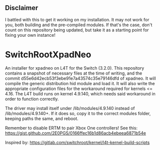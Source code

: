 ## Disclaimer
I battled with this to get it working on my installation. It may not work for you, both building and the pre-compiled modules. If that's the case, don't count on this repository being updated, but take it as a starting point for fixing your own instance!

# SwitchRootXpadNeo
An installer for xpadneo on L4T for the Switch (3.2.0). This repository contains a snapshot of necessary files at the time of writing, and the commit d55e6d42ecb53f3ebe91e7a43574c35e79146dfd of xpadneo. It will compile the generic distribution hid module and load it. It will also write the appropriate configuration files for the workaround required for kernels <= 4.16. The L4T build runs on kernel 4.9.140, which needs said workaround in order to function correctly.

The driver may install itself under /lib/modules/4.9.140 instead of /lib/modules/4.9.140+. If it does so, copy it to the correct modules folder, keeping paths the same, and reboot.

Remember to disable ERTM to pair Xbox One controllers!
See this: https://gist.github.com/2E0PGS/0166ffec16b1d86acb4ebeea6871b54e

Inspired by: https://gitlab.com/switchroot/kernel/l4t-kernel-build-scripts

